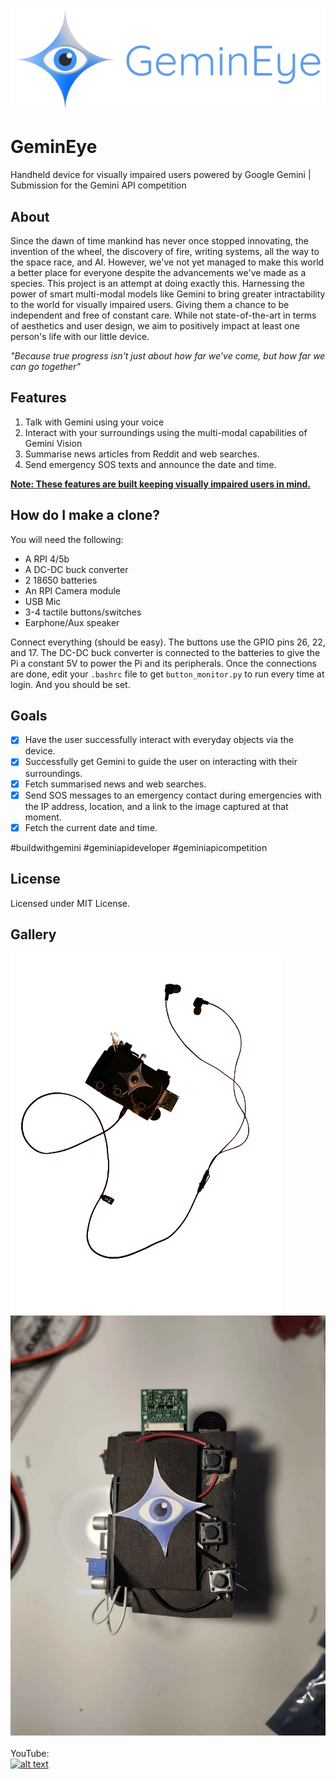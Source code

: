 ![logo](https://raw.githubusercontent.com/divine-architect/GeminEye/main/img/Screenshot_from_2024-07-06_22-23-49-removebg-preview.png)

# GeminEye
Handheld device for visually impaired users powered by Google Gemini | Submission for the Gemini API competition


## About
Since the dawn of time mankind has never once stopped innovating, the invention of the wheel, the discovery of fire, writing systems, all the way to the space race, and AI.
However, we've not yet managed to make this world a better place for everyone despite the advancements we've made as a species. This project is an attempt at doing exactly this.
Harnessing the power of smart multi-modal models like Gemini to bring greater intractability to the world for visually impaired users. Giving them a chance to be independent and free
of constant care. While not state-of-the-art in terms of aesthetics and user design, we aim to positively impact at least one person's life with our little device.

*"Because true progress isn't just about how far we've come, but how far we can go together"*

## Features
1. Talk with Gemini using your voice
2. Interact with your surroundings using the multi-modal capabilities of Gemini Vision
3. Summarise news articles from Reddit and web searches.
4. Send emergency SOS texts and announce the date and time.

**<ins>Note: These features are built keeping visually impaired users in mind.</ins>**

## How do I make a clone?
You will need the following:
- A RPI 4/5b
- A DC-DC buck converter
- 2 18650 batteries
- An RPI Camera module
- USB Mic
- 3-4 tactile buttons/switches
- Earphone/Aux speaker

Connect everything (should be easy). The buttons use the GPIO pins 26, 22, and 17.
The DC-DC buck converter is connected to the batteries to give the Pi a constant 5V to power the Pi and its peripherals.
Once the connections are done, edit your `.bashrc` file to get `button_monitor.py` to run every time at login. And you should be set.

## Goals
- [x] Have the user successfully interact with everyday objects via the device.
- [x] Successfully get Gemini to guide the user on interacting with their surroundings.
- [x] Fetch summarised news and web searches.
- [x] Send SOS messages to an emergency contact during emergencies with the IP address, location, and a link to the image captured at that moment.
- [x] Fetch the current date and time.

#buildwithgemini #geminiapideveloper #geminiapicompetition

## License
Licensed under MIT License.

## Gallery
![pic1](https://raw.githubusercontent.com/divine-architect/GeminEye/main/img/IMG_20240812_195649630-removebg-preview.png)
![pic2](https://raw.githubusercontent.com/divine-architect/GeminEye/main/img/IMG_20240813_004103265_MF_PORTRAIT%20(1).png)<br><br>
YouTube:<br>
[![alt text](https://img.youtube.com/vi/HnDYFkeUPT0/0.jpg)](https://www.youtube.com/watch?v=HnDYFkeUPT0)
